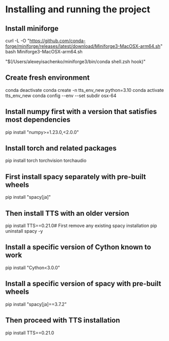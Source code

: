 # Installing and running the project

## Install miniforge

curl -L -O "<https://github.com/conda-forge/miniforge/releases/latest/download/Miniforge3-MacOSX-arm64.sh>"
bash Miniforge3-MacOSX-arm64.sh

"$(/Users/alexeyisachenko/miniforge3/bin/conda shell.zsh hook)"

## Create fresh environment

conda deactivate
conda create -n tts_env_new python=3.10
conda activate tts_env_new
conda config --env --set subdir osx-64

## Install numpy first with a version that satisfies most dependencies

pip install "numpy>=1.23.0,<2.0.0"

## Install torch and related packages

pip install torch torchvision torchaudio

## First install spacy separately with pre-built wheels

pip install "spacy[ja]"

## Then install TTS with an older version

pip install TTS==0.21.0# First remove any existing spacy installation
pip uninstall spacy -y

## Install a specific version of Cython known to work

pip install "Cython<3.0.0"

## Install a specific version of spacy with pre-built wheels

pip install "spacy[ja]==3.7.2"

## Then proceed with TTS installation

pip install TTS==0.21.0
